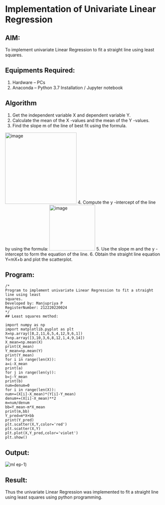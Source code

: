 # Implementation of Univariate Linear Regression
## AIM:
To implement univariate Linear Regression to fit a straight line using least squares.

## Equipments Required:
1. Hardware – PCs
2. Anaconda – Python 3.7 Installation / Jupyter notebook

## Algorithm
1. Get the independent variable X and dependent variable Y.
2. Calculate the mean of the X -values and the mean of the Y -values.
3. Find the slope m of the line of best fit using the formula. 
<img width="231" alt="image" src="https://user-images.githubusercontent.com/93026020/192078527-b3b5ee3e-992f-46c4-865b-3b7ce4ac54ad.png">
4. Compute the y -intercept of the line by using the formula:
<img width="148" alt="image" src="https://user-images.githubusercontent.com/93026020/192078545-79d70b90-7e9d-4b85-9f8b-9d7548a4c5a4.png">
5. Use the slope m and the y -intercept to form the equation of the line.
6. Obtain the straight line equation Y=mX+b and plot the scatterplot.

## Program:
```
/*
Program to implement univariate Linear Regression to fit a straight line using least
squares.
Developed by: Manjupriya P
RegisterNumber: 212220220024
*/
## Least squares method:

import numpy as np
import matplotlib.pyplot as plt
X=np.array([8,2,11,6,5,4,12,9,6,1])
Y=np.array([3,10,3,6,8,12,1,4,9,14])
X_mean=np.mean(X)
print(X_mean)
Y_mean=np.mean(Y)
print(Y_mean)
for i in range(len(X)):
a=i-X_mean
print(a)
for j in range(len(y)):
b=j-Y_mean
print(b)
num=denum=0
for i in range(len(X)):
num+=(X[i]-X_mean)*(Y[i]-Y_mean)
denum+=(X[i]-X_mean)**2
m=num/denum
bb=Y_mean-m*X_mean
print(m,bb)
Y_pred=m*X+bb
print(Y_pred)
plt.scatter(X,Y,color='red')
plt.scatter(X,Y)
plt.plot(X,Y_pred,color='violet')
plt.show()

```

## Output:
![ml ep-1](![image](https://user-images.githubusercontent.com/113583090/227873386-9ab0dd90-8dcc-42ed-b430-234b1bb944fd.png)))



## Result:
Thus the univariate Linear Regression was implemented to fit a straight line using least squares using python programming.
